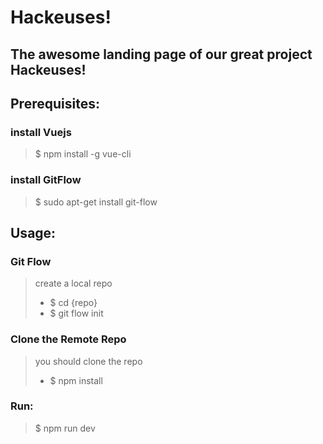 # Hackeuses!

## The awesome landing page of our great project Hackeuses!


## Prerequisites:

### install Vuejs
> $ npm install -g vue-cli

### install GitFlow
> $ sudo apt-get install git-flow

## Usage:

### Git Flow
> create a local repo
> - $ cd {repo}
> - $ git flow init


### Clone the Remote Repo
> you should clone the repo
> - $ npm install


### Run:
> $ npm run dev
